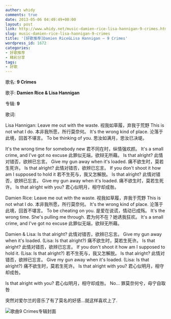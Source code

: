 ```yaml
---
author: whidy
comments: true
date: 2013-05-06 04:49:49+00:00
layout: post
link: http://www.whidy.net/music-damien-rice-lisa-hannigan-9-crimes.html
slug: music-damien-rice-lisa-hannigan-9-crimes
title: '[好歌推荐]Damien Rice&Lisa Hannigan – 9 Crimes'
wordpress_id: 1672
categories:
- 好歌推荐
- 精彩分享
tags:
- 好歌
---
```


歌名: **9 Crimes**

歌手: **Damien Rice & Lisa Hannigan**

专辑: **9**

歌词:

Lisa Hannigan:
Leave me out with the waste.
视我如草履，弃我于荒野
This is not what I do.
本非我所愿，所行莫奈何。
It's the wrong kind of place.
沦落于此境，回首不堪言。
To be thinking of you.
思汝如满月，思汝已决堤。

<!-- more -->

It's the wrong time for somebody new
君不同在时，纵情强欢颜。
It's a small crime, and I've got no excuse
此罪似无端，欲辩无所藉。
Is that alright?
此情对错否，欲辨已忘言。
Give my gun away when it's loaded.
痛不欲生时，莫若生死许。
Is that alright?
此情对错否，欲辨已忘言。
If you don't shoot it how am I supposed to hold it
若不生死与，我又怎解脱。
Is that alright?
此情对错否，欲辨已忘言。
Give my gun away when it's loaded.
痛不欲生时，莫若生死许。
Is that alright with you?
君心似明月，相守却成咎。

Damien Rice:
Leave me out with the waste.
视我如草履，弃我于荒野
This is not what I do.
本非我所愿，所行莫奈何。
It's the wrong kind of place.
沦落于此境，回首不堪言。
To be cheating on you.
是爱在说谎，情动已成殇。
It's the wrong time. She's pulling me through.
君为何不在？她诱我狂欢。
It's a small crime, and I've got no excuse
此罪似无端，欲辩无所藉。

Damien & Lisa:
Is that alright?
此情对错否，欲辨已忘言。
Give my gun away when it's loaded. (Lisa: Is that alright?)
痛不欲生时，莫若生死许。
Is that alright?
此情对错否，欲辨已忘言。
If you don't shoot it how am I supposed to hold it. (Lisa: Is that alright?)
若不生死与，我又怎解脱。
Is that alright?
此情对错否，欲辨已忘言。
Give my gun away when it's loaded. (Lisa: Is that alright?)
痛不欲生时，莫若生死许。
Is that alright with you?
君心似明月，相守却成咎。

Is that alright with you?
君心似明月，相守却成咎。
No…
罪莫奈何兮，毋宁自取咎

突然对爱尔兰的音乐了有了莫名的好感...就这样喜欢上了.

![歌曲9 Crimes专辑封面](http://www.whidy.net/wp-content/uploads/2013/05/9.jpg)


